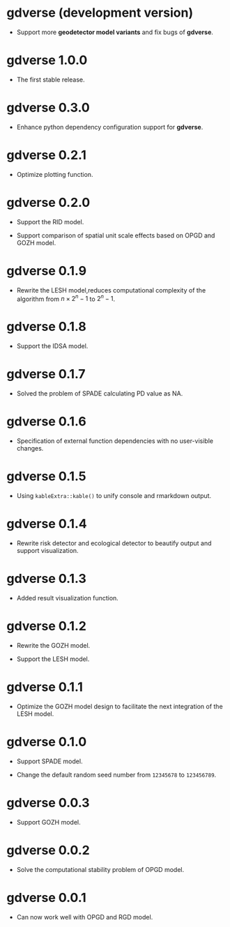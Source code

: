 # gdverse (development version)

* Support more **geodetector model variants** and fix bugs of **gdverse**.

# gdverse 1.0.0

* The first stable release.

# gdverse 0.3.0

* Enhance python dependency configuration support for **gdverse**.

# gdverse 0.2.1

* Optimize plotting function.

# gdverse 0.2.0

* Support the RID model.

* Support comparison of spatial unit scale effects based on OPGD and GOZH model.  

# gdverse 0.1.9

* Rewrite the LESH model,reduces computational complexity of the algorithm from 
$n \times 2^n-1$ to $2^n-1$.

# gdverse 0.1.8

* Support the IDSA model.

# gdverse 0.1.7

* Solved the problem of SPADE calculating PD value as NA.

# gdverse 0.1.6

* Specification of external function dependencies with no user-visible changes.

# gdverse 0.1.5

* Using `kableExtra::kable()` to unify console and rmarkdown output.

# gdverse 0.1.4

* Rewrite risk detector and ecological detector to beautify output and support visualization.

# gdverse 0.1.3

* Added result visualization function.

# gdverse 0.1.2

* Rewrite the GOZH model.

* Support the LESH model.

# gdverse 0.1.1

* Optimize the GOZH model design to facilitate the next integration of the LESH model.

# gdverse 0.1.0

* Support SPADE model.

* Change the default random seed number from `12345678` to `123456789`.

# gdverse 0.0.3

* Support GOZH model.

# gdverse 0.0.2

* Solve the computational stability problem of OPGD model.

# gdverse 0.0.1

* Can now work well with OPGD and RGD model.
